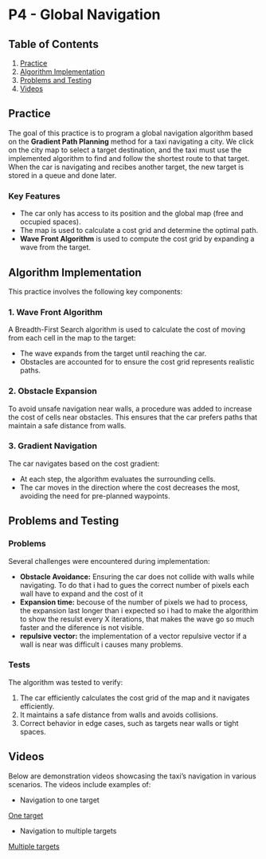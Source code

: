 # P4 - Global Navigation

## Table of Contents
1. [Practice](#practice)
2. [Algorithm Implementation](#algorithm-implementation)
3. [Problems and Testing](#problems-and-testing)
4. [Videos](#videos)

## Practice

The goal of this practice is to program a global navigation algorithm based on the **Gradient Path Planning** method for a taxi navigating a city. We click on the city map to select a target destination, and the taxi must use the implemented algorithm to find and follow the shortest route to that target. When the car is navigating and recibes another target, the new target is stored in a queue and done later. 
### Key Features
- The car only has access to its position and the global map (free and occupied spaces).
- The map is used to calculate a cost grid and determine the optimal path.
- **Wave Front Algorithm** is used to compute the cost grid by expanding a wave from the target.

## Algorithm Implementation

This practice involves the following key components:

### 1. Wave Front Algorithm
A Breadth-First Search algorithm is used to calculate the cost of moving from each cell in the map to the target:
- The wave expands from the target until reaching the car.
- Obstacles are accounted for to ensure the cost grid represents realistic paths.

### 2. Obstacle Expansion
To avoid unsafe navigation near walls, a procedure was added to increase the cost of cells near obstacles. This ensures that the car prefers paths that maintain a safe distance from walls.

### 3. Gradient Navigation
The car navigates based on the cost gradient:
- At each step, the algorithm evaluates the surrounding cells.
- The car moves in the direction where the cost decreases the most, avoiding the need for pre-planned waypoints.

## Problems and Testing

### Problems
Several challenges were encountered during implementation:
- **Obstacle Avoidance:** Ensuring the car does not collide with walls while navigating. To do that i had to gues the correct number of pixels each wall have to expand and the cost of it
- **Expansion time:** becouse of the number of pixels we had to process, the expansion last longer than i expected so i had to make the algorithim to show the resulst every X iterations, that makes the wave go so much faster and the diference is not visible.
- **repulsive vector:** the implementation of a vector repulsive vector if a wall is near was difficult i causes many problems.

### Tests
The algorithm was tested to verify:
1. The car efficiently calculates the cost grid of the map and it navigates efficiently.
2. It maintains a safe distance from walls and avoids collisions.
3. Correct behavior in edge cases, such as targets near walls or tight spaces.

## Videos

Below are demonstration videos showcasing the taxi’s navigation in various scenarios. The videos include examples of:
- Navigation to one target

[One target](https://urjc-my.sharepoint.com/:v:/g/personal/m_useros_2022_alumnos_urjc_es/ESIGz3tgWgpKlPgYFfsnpIQBHbWyI-GUivAgbe3gKiDaNA?e=UKdu9j&nav=eyJyZWZlcnJhbEluZm8iOnsicmVmZXJyYWxBcHAiOiJTdHJlYW1XZWJBcHAiLCJyZWZlcnJhbFZpZXciOiJTaGFyZURpYWxvZy1MaW5rIiwicmVmZXJyYWxBcHBQbGF0Zm9ybSI6IldlYiIsInJlZmVycmFsTW9kZSI6InZpZXcifX0%3D)

- Navigation to multiple targets

[Multiple targets](https://urjc-my.sharepoint.com/:v:/g/personal/m_useros_2022_alumnos_urjc_es/EbCdsDBh9kZAo9UqJpQqJbgBXag8yRYiOua4Z4eBcYwymg?e=xKrIQJ&nav=eyJyZWZlcnJhbEluZm8iOnsicmVmZXJyYWxBcHAiOiJTdHJlYW1XZWJBcHAiLCJyZWZlcnJhbFZpZXciOiJTaGFyZURpYWxvZy1MaW5rIiwicmVmZXJyYWxBcHBQbGF0Zm9ybSI6IldlYiIsInJlZmVycmFsTW9kZSI6InZpZXcifX0%3D)




